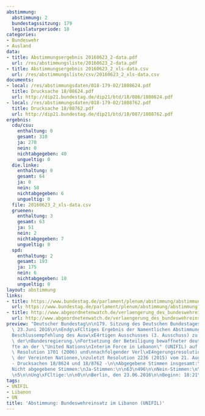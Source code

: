 ```yaml
---
abstimmung:
  abstimmung: 2
  bundestagssitzung: 179
  legislaturperiode: 18
categories:
- Bundeswehr
- Ausland
data:
- title: Abstimmungsergebnis 20160623_2-data.pdf
  url: /res/abstimmungsliste/20160623_2-data.pdf
- title: Abstimmungsergebnis 20160623_2_xls-data.csv
  url: /res/abstimmungsliste/csv/20160623_2_xls-data.csv
documents:
- local: /res/abstimmungsdaten/018-179-02/1808624.pdf
  title: Drucksache 18/08624.pdf
  url: http://dip21.bundestag.de/dip21/btd/18/086/1808624.pdf
- local: /res/abstimmungsdaten/018-179-02/1808762.pdf
  title: Drucksache 18/08762.pdf
  url: http://dip21.bundestag.de/dip21/btd/18/087/1808762.pdf
ergebnis:
  cdu/csu:
    enthaltung: 0
    gesamt: 310
    ja: 270
    nein: 0
    nichtabgegeben: 40
    ungueltig: 0
  die.linke:
    enthaltung: 0
    gesamt: 64
    ja: 0
    nein: 58
    nichtabgegeben: 6
    ungueltig: 0
  file: 20160623_2_xls-data.csv
  gruenen:
    enthaltung: 3
    gesamt: 63
    ja: 51
    nein: 2
    nichtabgegeben: 7
    ungueltig: 0
  spd:
    enthaltung: 2
    gesamt: 193
    ja: 175
    nein: 6
    nichtabgegeben: 10
    ungueltig: 0
layout: abstimmung
links:
- title: https://www.bundestag.de/parlament/plenum/abstimmung/abstimmung?id=401
  url: https://www.bundestag.de/parlament/plenum/abstimmung/abstimmung?id=401
- title: http://www.abgeordnetenwatch.de/verlaengerung_des_bundeswehreinsatzes_im_libanon_unifil-1105-799.html
  url: http://www.abgeordnetenwatch.de/verlaengerung_des_bundeswehreinsatzes_im_libanon_unifil-1105-799.html
preview: "Deutscher Bundestag\n\n179. Sitzung des Deutschen Bundestages\nam Donnerstag,\
  \ 23.Juni 2016\n\nEndg\xFCltiges Ergebnis der Namentlichen Abstimmung Nr. 2\n\n\
  Beschlussempfehlung des Ausw\xE4rtigen Ausschusses (3. Ausschuss) zu dem Antrag\
  \ der\nBundesregierung.\nFortsetzung der Beteiligung bewaffneter deutscher Streitkr\xE4\
  fte an der \"United Nations\nInterim Force in Lebanon\" (UNIFIL) auf Grundlage der\
  \ Resolution 1701 (2006) und\nnachfolgender Verl\xE4ngerungsresolutionen des Sicherheitsrates\
  \ der Vereinten Nationen,\nzuletzt Resolution 2236 (2015) vom 21. August 2015\n\
  - Drucksachen 18/8624 und 18/8762 -\n\nAbgegebene Stimmen insgesamt:\n\n567\n\n\
  Nicht abgegebene Stimmen:\nJa-Stimmen:\n\n63\n496\n\nNein-Stimmen:\n\n66\n\nEnthaltungen:\n\
  \n5\n\nUng\xFCltige:\n\n0\n\nBerlin, den 23.06.2016\n\nBeginn: 18:21\nEnde: 18:24\n"
tags:
- UNIFIL
- Libanon
- UN
title: 'Abstimmung: Bundeswehreinsatz im Libanon (UNIFIL)'
---
```

